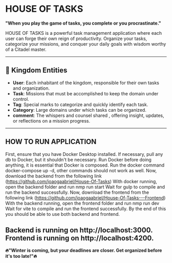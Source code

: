 # HOUSE OF TASKS

**"When you play the game of tasks, you complete or you procrastinate."**

HOUSE OF TASKS is a powerful task management application where each user can forge their own reign of productivity. Organize your tasks, categorize your missions, and conquer your daily goals with wisdom worthy of a Citadel master.

---

## 🏰 **Kingdom Entities**

- **User**: Each inhabitant of the kingdom, responsible for their own tasks and organization.
- **Task**: Missions that must be accomplished to keep the domain under control.
- **Tag**: Special marks to categorize and quickly identify each task.
- **Category**: Large domains under which tasks can be organized.
- **comment**: The whispers and counsel shared , offering insight, updates, or reflections on a mission progress.


---
## **HOW TO RUN APPLICATION**
First, ensure that you have Docker Desktop installed.
If necessary, pull any db to Docker, but it shouldn't be necessary.
Run Docker before doing anything, it is essential that Docker is composed.
Run the docker command docker-compose up -d, other commands should not work as well.
Now, download the backend from the following link (https://github.com/joaogaabriel/House-Of-Tasks)
With docker running, open the backend folder and run nmp run start
Wait for gulp to compile and run the backend successfully.
Now, download the frontend from the following link (https://github.com/joaogaabriel/House-Of-Tasks---Frontend)
With the backend running, open the frontend folder and run nmp run dev
Wait for vite to compile and run the frontend successfully.
By the end of this you should be able to use both backend and frontend.

Backend is running on http://localhost:3000.  
Frontend is running on http://localhost:4200.
---
**🔥"Winter is coming, but your deadlines are closer. Get organized before it's too late!"🔥**


